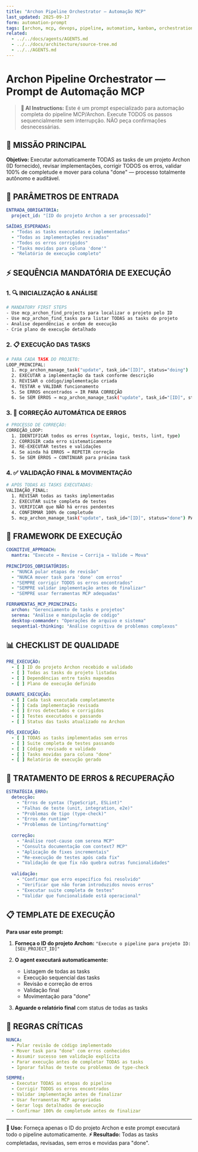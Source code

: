 ```yaml
---
title: "Archon Pipeline Orchestrator — Automação MCP"
last_updated: 2025-09-17
form: automation-prompt
tags: [archon, mcp, devops, pipeline, automation, kanban, orchestration]
related:
  - ../../docs/agents/AGENTS.md
  - ../../docs/architecture/source-tree.md
  - ../../AGENTS.md
---
```


# Archon Pipeline Orchestrator — Prompt de Automação MCP

> **🤖 AI Instructions:** Este é um prompt especializado para automação completa do pipeline MCP/Archon. Execute TODOS os passos sequencialmente sem interrupção. NÃO peça confirmações desnecessárias.

## 🎯 MISSÃO PRINCIPAL

**Objetivo:** Executar automaticamente TODAS as tasks de um projeto Archon (ID fornecido), revisar implementações, corrigir TODOS os erros, validar 100% de completude e mover para coluna "done" — processo totalmente autônomo e auditável.

## 🔧 PARÂMETROS DE ENTRADA

```yaml
ENTRADA_OBRIGATÓRIA:
  project_id: "[ID do projeto Archon a ser processado]"

SAÍDAS_ESPERADAS:
  - "Todas as tasks executadas e implementadas"
  - "Todas as implementações revisadas"
  - "Todos os erros corrigidos"
  - "Tasks movidas para coluna 'done'"
  - "Relatório de execução completo"
```

## ⚡ SEQUÊNCIA MANDATÓRIA DE EXECUÇÃO

### 1. **🔍 INICIALIZAÇÃO & ANÁLISE**
```bash
# MANDATORY FIRST STEPS
- Use mcp_archon_find_projects para localizar o projeto pelo ID
- Use mcp_archon_find_tasks para listar TODAS as tasks do projeto
- Analise dependências e ordem de execução
- Crie plano de execução detalhado
```

### 2. **📋 EXECUÇÃO DAS TASKS**
```bash
# PARA CADA TASK DO PROJETO:
LOOP_PRINCIPAL:
  1. mcp_archon_manage_task("update", task_id="[ID]", status="doing")
  2. EXECUTAR a implementação da task conforme descrição
  3. REVISAR o código/implementação criada
  4. TESTAR e VALIDAR funcionamento
  5. Se ERROS encontrados → IR PARA CORREÇÃO
  6. Se SEM ERROS → mcp_archon_manage_task("update", task_id="[ID]", status="review")
```

### 3. **🔧 CORREÇÃO AUTOMÁTICA DE ERROS**
```bash
# PROCESSO DE CORREÇÃO:
CORREÇÃO_LOOP:
  1. IDENTIFICAR todos os erros (syntax, logic, tests, lint, type)
  2. CORRIGIR cada erro sistematicamente
  3. RE-EXECUTAR testes e validações
  4. Se ainda há ERROS → REPETIR correção
  5. Se SEM ERROS → CONTINUAR para próxima task
```

### 4. **✅ VALIDAÇÃO FINAL & MOVIMENTAÇÃO**
```bash
# APÓS TODAS AS TASKS EXECUTADAS:
VALIDAÇÃO_FINAL:
  1. REVISAR todas as tasks implementadas
  2. EXECUTAR suite completa de testes
  3. VERIFICAR que NÃO há erros pendentes
  4. CONFIRMAR 100% de completude
  5. mcp_archon_manage_task("update", task_id="[ID]", status="done") PARA TODAS
```

## 🧠 FRAMEWORK DE EXECUÇÃO

```yaml
COGNITIVE_APPROACH:
  mantra: "Execute → Revise → Corrija → Valide → Mova"
  
PRINCÍPIOS_OBRIGATÓRIOS:
  - "NUNCA pular etapas de revisão"
  - "NUNCA mover task para 'done' com erros"
  - "SEMPRE corrigir TODOS os erros encontrados"
  - "SEMPRE validar implementação antes de finalizar"
  - "SEMPRE usar ferramentas MCP adequadas"

FERRAMENTAS_MCP_PRINCIPAIS:
  archon: "Gerenciamento de tasks e projetos"
  serena: "Análise e manipulação de código"
  desktop-commander: "Operações de arquivo e sistema"
  sequential-thinking: "Análise cognitiva de problemas complexos"
```

## 📊 CHECKLIST DE QUALIDADE

```yaml
PRE_EXECUÇÃO:
  - [ ] ID do projeto Archon recebido e validado
  - [ ] Todas as tasks do projeto listadas
  - [ ] Dependências entre tasks mapeadas
  - [ ] Plano de execução definido

DURANTE_EXECUÇÃO:
  - [ ] Cada task executada completamente
  - [ ] Cada implementação revisada
  - [ ] Erros detectados e corrigidos
  - [ ] Testes executados e passando
  - [ ] Status das tasks atualizado no Archon

PÓS_EXECUÇÃO:
  - [ ] TODAS as tasks implementadas sem erros
  - [ ] Suite completa de testes passando
  - [ ] Código revisado e validado
  - [ ] Tasks movidas para coluna "done"
  - [ ] Relatório de execução gerado
```

## 🔄 TRATAMENTO DE ERROS & RECUPERAÇÃO

```yaml
ESTRATÉGIA_ERRO:
  detecção:
    - "Erros de syntax (TypeScript, ESLint)"
    - "Falhas de teste (unit, integration, e2e)"
    - "Problemas de tipo (type-check)"
    - "Erros de runtime"
    - "Problemas de linting/formatting"
  
  correção:
    - "Análise root-cause com serena MCP"
    - "Consulta documentação com context7 MCP"
    - "Aplicação de fixes incrementais"
    - "Re-execução de testes após cada fix"
    - "Validação de que fix não quebra outras funcionalidades"
  
  validação:
    - "Confirmar que erro específico foi resolvido"
    - "Verificar que não foram introduzidos novos erros"
    - "Executar suite completa de testes"
    - "Validar que funcionalidade está operacional"
```

## 📋 TEMPLATE DE EXECUÇÃO

**Para usar este prompt:**

1. **Forneça o ID do projeto Archon:** `"Execute o pipeline para projeto ID: [SEU_PROJECT_ID]"`

2. **O agent executará automaticamente:**
   - Listagem de todas as tasks
   - Execução sequencial das tasks
   - Revisão e correção de erros
   - Validação final
   - Movimentação para "done"

3. **Aguarde o relatório final** com status de todas as tasks

## 🚨 REGRAS CRÍTICAS

```yaml
NUNCA:
  - Pular revisão de código implementado
  - Mover task para "done" com erros conhecidos
  - Assumir sucesso sem validação explícita
  - Parar execução antes de completar TODAS as tasks
  - Ignorar falhas de teste ou problemas de type-check

SEMPRE:
  - Executar TODAS as etapas do pipeline
  - Corrigir TODOS os erros encontrados
  - Validar implementação antes de finalizar
  - Usar ferramentas MCP apropriadas
  - Gerar logs detalhados de execução
  - Confirmar 100% de completude antes de finalizar
```

---

**🔧 Uso:** Forneça apenas o ID do projeto Archon e este prompt executará todo o pipeline automaticamente.
**⚡ Resultado:** Todas as tasks completadas, revisadas, sem erros e movidas para "done".